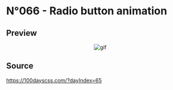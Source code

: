 # N°066 - Radio button animation

## Preview
<p align="center">
<img src="" alt="gif" >
</p>

## Source
https://100dayscss.com/?dayIndex=65